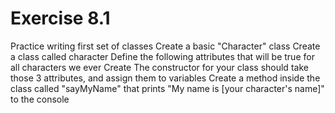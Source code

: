 # Exercise 8.1
Practice writing first set of classes
Create a basic "Character" class
Create a class called character
Define the following attributes that will be true for all characters we ever Create
The constructor for your class should take those 3 attributes, and assign them to variables
Create a method inside the class called "sayMyName" that prints "My name is [your character's name]"
to the console 
